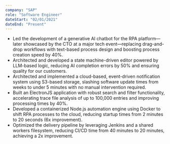 ```yaml
---
company: "SAP"
role: "Software Engineer"
dateStart: "02/01/2021"
dateEnd: "Present"
---
```


- Led the development of a generative AI chatbot for the RPA platform—later showcased by the CTO at a major tech event—replacing drag-and-drop workflows with text-based process design and boosting process creation speed by 40%.
- Architected and developed a state machine-driven editor powered by LLM-based logic, reducing AI completion errors by 50% and ensuring quality for our customers.
- Architected and implemented a cloud-based, event-driven notification system using S3-based storage, slashing software update times from weeks to under 5 minutes with no manual intervention required.
- Built an ElectronJS application with robust search and filter functionality, accelerating trace file analysis of up to 100,000 entries and improving processing times by 40%.
- Developed a containerized Node.js automation engine using Docker to shift RPA processes to the cloud, reducing startup times from 2 minutes to 20 seconds (6x improvement).
- Optimized the delivery pipeline by leveraging Jenkins and a shared workers filesystem, reducing CI/CD time from 40 minutes to 20 minutes, achieving a 2x improvement.
